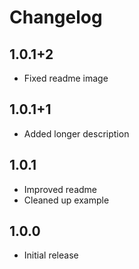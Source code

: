 # Changelog

## 1.0.1+2

- Fixed readme image

## 1.0.1+1

- Added longer description

## 1.0.1

- Improved readme
- Cleaned up example

## 1.0.0

- Initial release
